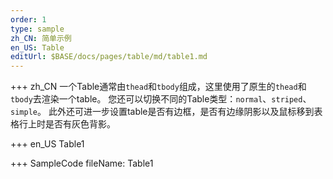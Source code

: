 ```yaml
--- 
order: 1
type: sample
zh_CN: 简单示例
en_US: Table
editUrl: $BASE/docs/pages/table/md/table1.md
---
```


+++ zh_CN
一个Table通常由<Code>thead</Code>和<Code>tbody</Code>组成，这里使用了原生的<Code>thead</Code>和<Code>tbody</Code>去渲染一个table。
 您还可以切换不同的Table类型：<Code>normal</Code>、<Code>striped</Code>、<Code>simple</Code>。
 此外还可进一步设置table是否有边框，是否有边缘阴影以及鼠标移到表格行上时是否有灰色背影。

+++ en_US
Table1

+++ SampleCode
fileName: Table1
